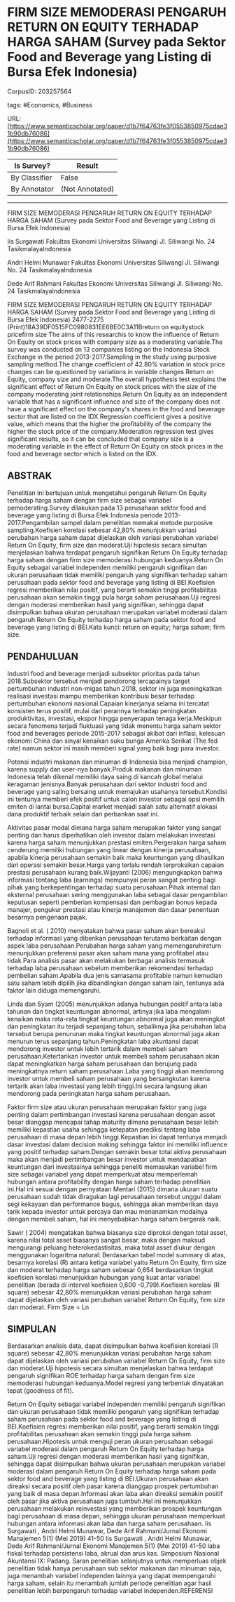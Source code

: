 # FIRM SIZE MEMODERASI PENGARUH RETURN ON EQUITY TERHADAP HARGA SAHAM (Survey pada Sektor Food and Beverage yang Listing di Bursa Efek Indonesia)

CorpusID: 203257564
 
tags: #Economics, #Business

URL: [https://www.semanticscholar.org/paper/d1b7f64763fe3f0553850975cdae31b90db76086](https://www.semanticscholar.org/paper/d1b7f64763fe3f0553850975cdae31b90db76086)
 
| Is Survey?        | Result          |
| ----------------- | --------------- |
| By Classifier     | False |
| By Annotator      | (Not Annotated) |

---

FIRM SIZE MEMODERASI PENGARUH RETURN ON EQUITY TERHADAP HARGA SAHAM (Survey pada Sektor Food and Beverage yang Listing di Bursa Efek Indonesia)


Iis Surgawati 
Fakultas Ekonomi Universitas Siliwangi
Jl. Siliwangi No. 24 TasikmalayaIndonesia

Andri Helmi Munawar 
Fakultas Ekonomi Universitas Siliwangi
Jl. Siliwangi No. 24 TasikmalayaIndonesia

Dede Arif Rahmani 
Fakultas Ekonomi Universitas Siliwangi
Jl. Siliwangi No. 24 TasikmalayaIndonesia

FIRM SIZE MEMODERASI PENGARUH RETURN ON EQUITY TERHADAP HARGA SAHAM (Survey pada Sektor Food and Beverage yang Listing di Bursa Efek Indonesia)
2477-2275 (Print)18A39DF0515FC0980831EE6BE0C3A11Breturn on equitystock pricefirm size
The aims of this researchis to know the influence of Return On Equity on stock prices with company size as a moderating variable.The survey was conducted on 13 companies listing on the Indonesia Stock Exchange in the period 2013-2017.Sampling in the study using purposive sampling method.The change coefficient of 42.80% variation in stock price changes can be questioned by variations in variable changes Return on Equity, company size and moderate.The overall hypothesis test explains the significant effect of Return On Equity on stock prices with the size of the company moderating joint relationships.Return On Equity as an independent variable that has a significant influence and size of the company does not have a significant effect on the company's shares in the food and beverage sector that are listed on the IDX.Regression coefficient gives a positive value, which means that the higher the profitability of the company the higher the stock price of the company.Moderation regression test gives significant results, so it can be concluded that company size is a moderating variable in the effect of Return On Equity on stock prices in the food and beverage sector which is listed on the IDX.

## ABSTRAK

Penelitian ini bertujuan untuk mengetahui pengaruh Return On Equity terhadap harga saham dengan firm size sebagai variabel pemoderating.Survey dilakukan pada 13 perusahaan sektor food and beverage yang listing di Bursa Efek Indonesia periode 2013-2017.Pengambilan sampel dalam penelitian memakai metode purposive sampling.Koefisien korelasi sebesar 42,80% menunjukkan variasi perubahan harga saham dapat dijelaskan oleh variasi perubahan variabel Return On Equity, firm size dan moderat.Uji hipotesis secara simultan menjelaskan bahwa terdapat pengaruh signifikan Return On Equity terhadap harga saham dengan firm size memoderasi hubungan keduanya.Return On Equity sebagai variabel independen memiliki pengaruh signifikan dan ukuran perusahaan tidak memiliki pengaruh yang signifikan terhadap saham perusahaan pada sektor food and beverage yang listing di BEI.Koefisien regresi memberikan nilai positif, yang berarti semakin tinggi profitabilitas perusahaan akan semakin tinggi pula harga saham perusahaan.Uji regresi dengan moderasi memberikan hasil yang signifikan, sehingga dapat disimpulkan bahwa ukuran perusahaan merupakan variabel moderasi dalam pengaruh Return On Equity terhadap harga saham pada sektor food and beverage yang listing di BEI.Kata kunci: return on equity; harga saham; firm size.


## PENDAHULUAN

Industri food and beverage menjadi subsektor prioritas pada tahun 2018.Subsektor tersebut menjadi pendorong tercapainya target pertumbuhan industri non-migas tahun 2018, sektor ini juga meningkatkan realisasi investasi mampu memberikan kontribusi besar terhadap pertumbuhan ekonomi nasional.Capaian kinerjanya selama ini tercatat konsisten terus positif, mulai dari perannya terhadap peningkatan produktivitas, investasi, ekspor hingga penyerapan tenaga kerja.Meskipun secara fenomena terjadi fluktuasi yang tidak menentu harga saham sektor food and beverages periode 2015-2017 sebagai akibat dari inflasi, kelesuan ekonomi China dan sinyal kenaikan suku bunga Amerika Serikat (The fed rate) namun sektor ini masih memberi signal yang baik bagi para investor.

Potensi industri makanan dan minuman di Indonesia bisa menjadi champion, karena supply dan user-nya banyak.Produk makanan dan minuman Indonesia telah dikenal memiliki daya saing di kancah global melalui keragaman jenisnya.Banyak perusahaan dari sektor industri food and beverage yang saling bersaing untuk memajukan usahanya tersebut.Kondisi ini tentunya memberi efek positif untuk calon investor sebagai opsi memilih emiten di lantai bursa.Capital market menjadi salah satu alternatif alokasi dana produktif terbaik selain dari perbankan saat ini.

Aktivitas pasar modal dimana harga saham merupakan faktor yang sangat penting dan harus diperhatikan oleh investor dalam melakukan investasi karena harga saham menunjukkan prestasi emiten.Pergerakan harga saham cenderung memiliki hubungan yang linear dengan kinerja perusahaan, apabila kinerja perusahaan semakin baik maka keuntungan yang dihasilkan dari operasi semakin besar.Harga yang terlalu rendah terproksikan capaian prestasi perusahaan kurang baik.Wijayanti (2006) mengungkapkan bahwa informasi tentang laba (earnings) mempunyai peran sangat penting bagi pihak yang berkepentingan terhadap suatu perusahaan.Pihak internal dan eksternal perusahaan sering menggunakan laba sebagai dasar pengambilan keputusan seperti pemberian kompensasi dan pembagian bonus kepada manajer, pengukur prestasi atau kinerja manajemen dan dasar penentuan besarnya pengenaan pajak.

Bagnoli et al. ( 2010) menyatakan bahwa pasar saham akan bereaksi terhadap informasi yang diberikan perusahaan terutama berkaitan dengan aspek laba perusahaan.Perubahan harga saham yang memengaruhireturn menunjukkan preferensi pasar akan saham mana yang profitabel atau tidak.Para analisis pasar akan melakukan berbagai analisis termasuk terhadap laba perusahaan sebelum memberikan rekomendasi terhadap pembelian saham.Apabila dua jenis samasama profitable namun kemudian satu saham lebih dipilih jika dibandingkan dengan saham lain, tentunya ada faktor lain diduga memengaruhi.

Linda dan Syam (2005) menunjukkan adanya hubungan positif antara laba tahunan dan tingkat keuntungan abnormal, artinya jika laba mengalami kenaikan maka rata-rata tingkat keuntungan abnormal juga akan meningkat dan peningkatan itu terjadi sepanjang tahun, sebaliknya jika perubahan laba tersebut berupa penurunan maka tingkat keuntungan abnormal juga akan menurun terus sepanjang tahun.Peningkatan laba akuntansi dapat mendorong investor untuk lebih tertarik dalam membeli saham perusahaan.Ketertarikan investor untuk membeli saham perusahaan akan dapat meningkatkan harga saham perusahaan dan berujung pada meningkatnya return saham perusahaan.Laba yang tinggi akan mendorong investor untuk membeli saham perusahaan yang bersangkutan karena tertarik akan laba investasi yang lebih tinggi.Ini secara langsung akan mendorong pada peningkatan harga saham perusahaan.

Faktor firm size atau ukuran perusahaan merupakan faktor yang juga penting dalam pertimbangan investasi karena perusahaan dengan asset besar dianggap mencapai tahap maturity dimana perusahaan besar lebih memiliki kepastian usaha sehingga ketepatan prediksi tentang laba perusahaan di masa depan lebih tinggi.Kepastian ini dapat tentunya menjadi dasar investasi dalam decision making sehingga faktor ini memiliki influence yang positif terhadap saham.Dengan semakin besar total aktiva perusahaan maka akan menjadi pertimbangan besar investor untuk mendapatkan keuntungan dari investasinya sehingga peneliti memasukan variabel firm size sebagai variabel yang dapat memperkuat atau memperlemah hubungan antara profitability dengan harga saham terhadap penelitian ini.Hal ini sesuai dengan pernyataan Mentari (2015) dimana ukuran suatu perusahaan sudah tidak diragukan lagi perusahaan tersebut unggul dalam segi kekayaan dan performance bagus, sehingga akan memberikan daya tarik kepada investor untuk percaya dan mau menanamkan modalnya dengan membeli saham, hal ini menyebabkan harga saham bergerak naik.

Sawir ( 2004) mengatakan bahwa biasanya size diproksi dengan total asset, karena nilai total asset biasanya sangat besar, maka dengan maksud mengurangi peluang heterokedastisitas, maka total asset diukur dengan menggunakan logaritma natural: Berdasarkan tabel model summary di atas, besarnya korelasi (R) antara ketiga variabel yaitu Return On Equity, firm size dan moderat terhadap harga saham sebesar 0,654 berdasarkan tingkat koefisien korelasi menunjukkan hubungan yang kuat antar variabel penelitian (berada di interval koefisien 0,600 -0,799).Koefisien korelasi (R square) sebesar 42,80% menunjukkan variasi perubahan harga saham dapat dijelaskan oleh variasi perubahan variabel Return On Equity, firm size dan moderat.
Firm Size = Ln

## SIMPULAN

Berdasarkan analisis data, dapat disimpulkan bahwa koefisien korelasi (R square) sebesar 42,80% menunjukkan variasi perubahan harga saham dapat dijelaskan oleh variasi perubahan variabel Return On Equity, firm size dan moderat.Uji hipotesis secara simultan menjelaskan bahwa terdapat pengaruh signifikan ROE terhadap harga saham dengan firm size memoderasi hubungan keduanya.Model regresi yang terbentuk dinyatakan tepat (goodness of fit).

Return On Equity sebagai variabel independen memiliki pengaruh signifikan dan ukuran perusahaan tidak memiliki pengaruh yang signifikan terhadap saham perusahaan pada sektor food and beverage yang listing di BEI.Koefisien regresi memberikan nilai positif, yang berarti semakin tinggi profitabilitas perusahaan akan semakin tinggi pula harga saham perusahaan.Hipotesis untuk menguji peran ukuran perusahaan sebagai variabel moderasi dalam pengaruh Return On Equity terhadap harga saham.Uji regresi dengan moderasi memberikan hasil yang signifikan, sehingga dapat disimpulkan bahwa ukuran perusahaan merupakan variabel moderasi dalam pengaruh Return On Equity terhadap harga saham pada sektor food and beverage yang listing di BEI.Ukuran perusahaan akan direaksi secara positif oleh pasar karena dianggap prospek pertumbuhan yang baik di masa depan.Informasi akan laba akan direaksi semakin positif oleh pasar jika aktiva perusahaan juga tumbuh.Hal ini menunjukkan perusahaan melakukan reinvestasi yang memberikan prospek keuntungan bagi perusahaan di masa depan, sehingga ukuran perusahaan memperkuat hubungan antara informasi akan laba dan harga saham perusahaan.
 Iis Surgawati , Andri Helmi Munawar, Dede Arif Rahmani/Jurnal Ekonomi Manajemen 5(1) (Mei 2019) 41-50
Iis Surgawati , Andri Helmi Munawar, Dede Arif Rahmani/Jurnal Ekonomi Manajemen 5(1) (Mei 2019) 41-50 laba fiskal terhadap persistensi laba, akrual dan arus kas. Simposium Nasional Akuntansi IX: Padang.
Saran penelitian selanjutnya untuk memperluas objek penelitian tidak hanya perusahaan sub sektor makanan dan minuman saja, juga menambah variabel independen lainnya yang dapat mempengaruhi harga saham, selain itu menambah jumlah periode penelitian agar hasil penelitian lebih berpengaruh terhadap variabel independen.REFERENSI